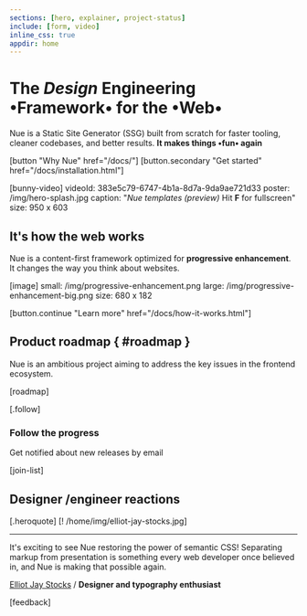 ```yaml
---
sections: [hero, explainer, project-status]
include: [form, video]
inline_css: true
appdir: home
---
```



# The *Design* **Engineering** •Framework• for the •Web•
Nue is a Static Site Generator (SSG) built from scratch for faster tooling, cleaner codebases, and better results. **It makes things •fun• again**

[button "Why Nue" href="/docs/"]
[button.secondary "Get started" href="/docs/installation.html"]

[bunny-video]
  videoId: 383e5c79-6747-4b1a-8d7a-9da9ae721d33
  poster: /img/hero-splash.jpg
  caption: "*Nue templates (preview)* Hit **F** for fullscreen"
  size: 950 x 603



## It's how the web works
Nue is a content-first framework optimized for **progressive enhancement**. It changes the way you think about websites.


[image]
  small: /img/progressive-enhancement.png
  large: /img/progressive-enhancement-big.png
  size: 680 x 182

[button.continue "Learn more" href="/docs/how-it-works.html"]


## Product roadmap { #roadmap }
Nue is an ambitious project aiming to address the key issues in the frontend ecosystem.

[roadmap]


[.follow]
  ### Follow the progress
  Get notified about new releases by email

  [join-list]



## Designer /engineer reactions

[.heroquote]
  [! /home/img/elliot-jay-stocks.jpg]

  ---
  It's exciting to see Nue restoring the power of semantic CSS! Separating markup from presentation is something every web developer once believed in, and Nue is making that possible again.

  [Elliot Jay Stocks](//elliotjaystocks.com/) /
  **Designer and typography enthusiast**


[feedback]

